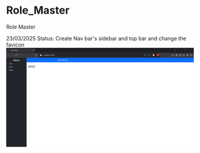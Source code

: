 # Role_Master

Role Master

23/03/2025
Status: Create Nav bar's sidebar and top bar and change the favicon
![alt text](image-1.png)
